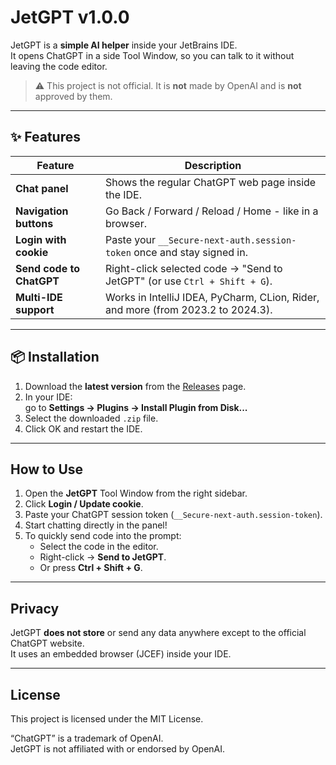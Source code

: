 # JetGPT v1.0.0

JetGPT is a **simple AI helper** inside your JetBrains IDE.  
It opens ChatGPT in a side Tool Window, so you can talk to it without leaving the code editor.

> ⚠️ This project is not official. It is **not** made by OpenAI and is **not** approved by them.

---

## ✨ Features

| Feature                   | Description                                                                      |
|---------------------------|----------------------------------------------------------------------------------|
| **Chat panel**            | Shows the regular ChatGPT web page inside the IDE.                               |
| **Navigation buttons**    | Go Back / Forward / Reload / Home - like in a browser.                           |
| **Login with cookie**     | Paste your `__Secure-next-auth.session-token` once and stay signed in.           |
| **Send code to ChatGPT**  | Right-click selected code → "Send to JetGPT" (or use `Ctrl + Shift + G`).        |
| **Multi-IDE support**     | Works in IntelliJ IDEA, PyCharm, CLion, Rider, and more (from 2023.2 to 2024.3). |

---

## 📦 Installation

1. Download the **latest version** from the [Releases](https://github.com/Nazuha26/JetGPT-JetBrains-Plugin/releases) page.
2. In your IDE:  
   go to **Settings → Plugins → Install Plugin from Disk...**
3. Select the downloaded `.zip` file.
4. Click OK and restart the IDE.

---

## How to Use

1. Open the **JetGPT** Tool Window from the right sidebar.
2. Click **Login / Update cookie**.
3. Paste your ChatGPT session token (`__Secure-next-auth.session-token`).
4. Start chatting directly in the panel!
5. To quickly send code into the prompt:
    - Select the code in the editor.
    - Right-click → **Send to JetGPT**.
    - Or press **Ctrl + Shift + G**.

---

## Privacy

JetGPT **does not store** or send any data anywhere except to the official ChatGPT website.  
It uses an embedded browser (JCEF) inside your IDE.

---

## License

This project is licensed under the MIT License.

“ChatGPT” is a trademark of OpenAI.  
JetGPT is not affiliated with or endorsed by OpenAI.